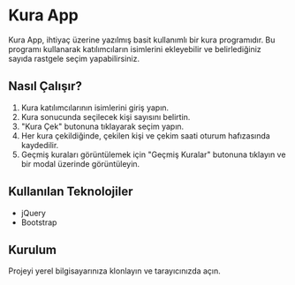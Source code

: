 # Kura App

Kura App, ihtiyaç üzerine yazılmış basit kullanımlı bir kura programıdır. Bu programı kullanarak katılımcıların isimlerini ekleyebilir ve belirlediğiniz sayıda rastgele seçim yapabilirsiniz.

## Nasıl Çalışır?

1. Kura katılımcılarının isimlerini giriş yapın.
2. Kura sonucunda seçilecek kişi sayısını belirtin.
3. "Kura Çek" butonuna tıklayarak seçim yapın.
4. Her kura çekildiğinde, çekilen kişi ve çekim saati oturum hafızasında kaydedilir.
5. Geçmiş kuraları görüntülemek için "Geçmiş Kuralar" butonuna tıklayın ve bir modal üzerinde görüntüleyin.

## Kullanılan Teknolojiler

- jQuery
- Bootstrap

## Kurulum

Projeyi yerel bilgisayarınıza klonlayın ve tarayıcınızda açın.

